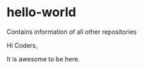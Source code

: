 # hello-world
Contains information of all other repositories

Hi Coders,

It is awesome to be here.
